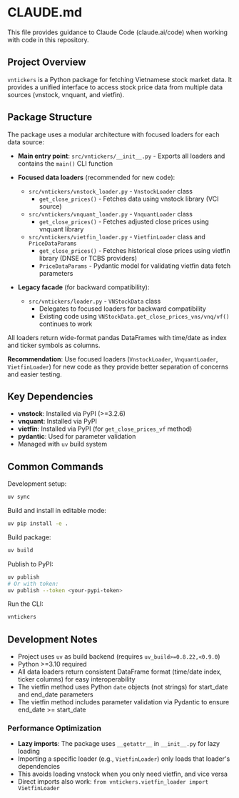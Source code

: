 # CLAUDE.md

This file provides guidance to Claude Code (claude.ai/code) when working with code in this repository.

## Project Overview

`vntickers` is a Python package for fetching Vietnamese stock market data. It provides a unified interface to access stock price data from multiple data sources (vnstock, vnquant, and vietfin).

## Package Structure

The package uses a modular architecture with focused loaders for each data source:

- **Main entry point**: `src/vntickers/__init__.py` - Exports all loaders and contains the `main()` CLI function

- **Focused data loaders** (recommended for new code):
  - `src/vntickers/vnstock_loader.py` - `VnstockLoader` class
    - `get_close_prices()` - Fetches data using vnstock library (VCI source)
  - `src/vntickers/vnquant_loader.py` - `VnquantLoader` class
    - `get_close_prices()` - Fetches adjusted close prices using vnquant library
  - `src/vntickers/vietfin_loader.py` - `VietfinLoader` class and `PriceDataParams`
    - `get_close_prices()` - Fetches historical close prices using vietfin library (DNSE or TCBS providers)
    - `PriceDataParams` - Pydantic model for validating vietfin data fetch parameters

- **Legacy facade** (for backward compatibility):
  - `src/vntickers/loader.py` - `VNStockData` class
    - Delegates to focused loaders for backward compatibility
    - Existing code using `VNStockData.get_close_prices_vns/vnq/vf()` continues to work

All loaders return wide-format pandas DataFrames with time/date as index and ticker symbols as columns.

**Recommendation**: Use focused loaders (`VnstockLoader`, `VnquantLoader`, `VietfinLoader`) for new code as they provide better separation of concerns and easier testing.

## Key Dependencies

- **vnstock**: Installed via PyPI (>=3.2.6)
- **vnquant**: Installed via PyPI
- **vietfin**: Installed via PyPI (for `get_close_prices_vf` method)
- **pydantic**: Used for parameter validation
- Managed with `uv` build system

## Common Commands

Development setup:
```bash
uv sync
```

Build and install in editable mode:
```bash
uv pip install -e .
```

Build package:
```bash
uv build
```

Publish to PyPI:
```bash
uv publish
# Or with token:
uv publish --token <your-pypi-token>
```

Run the CLI:
```bash
vntickers
```

## Development Notes

- Project uses `uv` as build backend (requires `uv_build>=0.8.22,<0.9.0`)
- Python >=3.10 required
- All data loaders return consistent DataFrame format (time/date index, ticker columns) for easy interoperability
- The vietfin method uses Python `date` objects (not strings) for start_date and end_date parameters
- The vietfin method includes parameter validation via Pydantic to ensure end_date >= start_date

### Performance Optimization

- **Lazy imports**: The package uses `__getattr__` in `__init__.py` for lazy loading
- Importing a specific loader (e.g., `VietfinLoader`) only loads that loader's dependencies
- This avoids loading vnstock when you only need vietfin, and vice versa
- Direct imports also work: `from vntickers.vietfin_loader import VietfinLoader`
